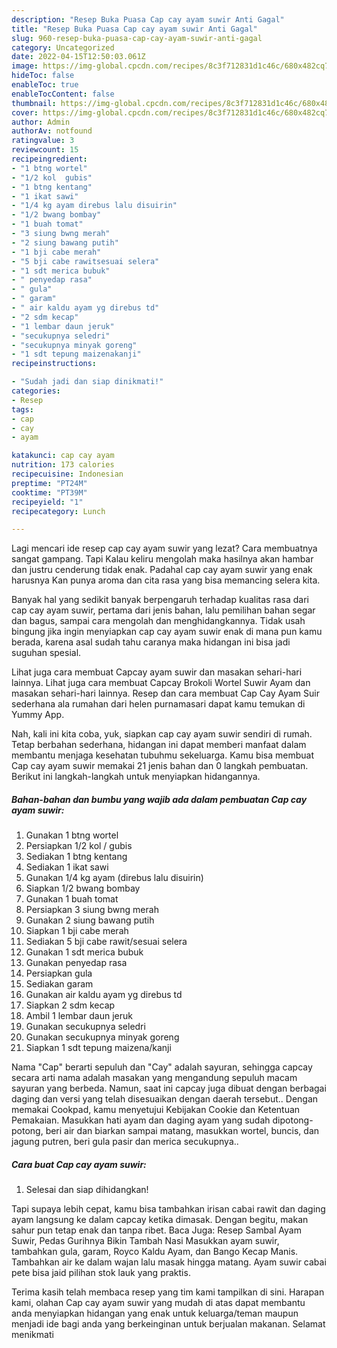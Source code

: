 ```yaml
---
description: "Resep Buka Puasa Cap cay ayam suwir Anti Gagal"
title: "Resep Buka Puasa Cap cay ayam suwir Anti Gagal"
slug: 960-resep-buka-puasa-cap-cay-ayam-suwir-anti-gagal
category: Uncategorized
date: 2022-04-15T12:50:03.061Z
image: https://img-global.cpcdn.com/recipes/8c3f712831d1c46c/680x482cq70/cap-cay-ayam-suwir-foto-resep-utama.jpg
hideToc: false
enableToc: true
enableTocContent: false
thumbnail: https://img-global.cpcdn.com/recipes/8c3f712831d1c46c/680x482cq70/cap-cay-ayam-suwir-foto-resep-utama.jpg
cover: https://img-global.cpcdn.com/recipes/8c3f712831d1c46c/680x482cq70/cap-cay-ayam-suwir-foto-resep-utama.jpg
author: Admin
authorAv: notfound
ratingvalue: 3
reviewcount: 15
recipeingredient:
- "1 btng wortel"
- "1/2 kol  gubis"
- "1 btng kentang"
- "1 ikat sawi"
- "1/4 kg ayam direbus lalu disuirin"
- "1/2 bwang bombay"
- "1 buah tomat"
- "3 siung bwng merah"
- "2 siung bawang putih"
- "1 bji cabe merah"
- "5 bji cabe rawitsesuai selera"
- "1 sdt merica bubuk"
- " penyedap rasa"
- " gula"
- " garam"
- " air kaldu ayam yg direbus td"
- "2 sdm kecap"
- "1 lembar daun jeruk"
- "secukupnya seledri"
- "secukupnya minyak goreng"
- "1 sdt tepung maizenakanji"
recipeinstructions:

- "Sudah jadi dan siap dinikmati!"
categories:
- Resep
tags:
- cap
- cay
- ayam

katakunci: cap cay ayam 
nutrition: 173 calories
recipecuisine: Indonesian
preptime: "PT24M"
cooktime: "PT39M"
recipeyield: "1"
recipecategory: Lunch

---
```



Lagi mencari ide resep cap cay ayam suwir yang lezat? Cara membuatnya sangat gampang. Tapi Kalau keliru mengolah maka hasilnya akan hambar dan justru cenderung tidak enak. Padahal cap cay ayam suwir yang enak harusnya Kan punya aroma dan cita rasa yang bisa memancing selera kita.


Banyak hal yang sedikit banyak berpengaruh terhadap kualitas rasa dari cap cay ayam suwir, pertama dari jenis bahan, lalu pemilihan bahan segar dan bagus, sampai cara mengolah dan menghidangkannya. Tidak usah bingung jika ingin menyiapkan cap cay ayam suwir enak di mana pun kamu berada, karena asal sudah tahu caranya maka hidangan ini bisa jadi suguhan spesial.

Lihat juga cara membuat Capcay ayam suwir dan masakan sehari-hari lainnya. Lihat juga cara membuat Capcay Brokoli Wortel Suwir Ayam dan masakan sehari-hari lainnya. Resep dan cara membuat Cap Cay Ayam Suir sederhana ala rumahan dari helen purnamasari dapat kamu temukan di Yummy App.


Nah, kali ini kita coba, yuk, siapkan cap cay ayam suwir sendiri di rumah. Tetap berbahan sederhana, hidangan ini dapat memberi manfaat dalam membantu menjaga kesehatan tubuhmu sekeluarga. Kamu bisa membuat Cap cay ayam suwir memakai 21 jenis bahan dan 0 langkah pembuatan. Berikut ini langkah-langkah untuk menyiapkan hidangannya.

<!--inarticleads1-->

##### Bahan-bahan dan bumbu yang wajib ada dalam pembuatan Cap cay ayam suwir:

1. Gunakan 1 btng wortel
1. Persiapkan 1/2 kol / gubis
1. Sediakan 1 btng kentang
1. Sediakan 1 ikat sawi
1. Gunakan 1/4 kg ayam (direbus lalu disuirin)
1. Siapkan 1/2 bwang bombay
1. Gunakan 1 buah tomat
1. Persiapkan 3 siung bwng merah
1. Gunakan 2 siung bawang putih
1. Siapkan 1 bji cabe merah
1. Sediakan 5 bji cabe rawit/sesuai selera
1. Gunakan 1 sdt merica bubuk
1. Gunakan  penyedap rasa
1. Persiapkan  gula
1. Sediakan  garam
1. Gunakan  air kaldu ayam yg direbus td
1. Siapkan 2 sdm kecap
1. Ambil 1 lembar daun jeruk
1. Gunakan secukupnya seledri
1. Gunakan secukupnya minyak goreng
1. Siapkan 1 sdt tepung maizena/kanji


Nama &#34;Cap&#34; berarti sepuluh dan &#34;Cay&#34; adalah sayuran, sehingga capcay secara arti nama adalah masakan yang mengandung sepuluh macam sayuran yang berbeda. Namun, saat ini capcay juga dibuat dengan berbagai daging dan versi yang telah disesuaikan dengan daerah tersebut.. Dengan memakai Cookpad, kamu menyetujui Kebijakan Cookie dan Ketentuan Pemakaian. Masukkan hati ayam dan daging ayam yang sudah dipotong-potong, beri air dan biarkan sampai matang, masukkan wortel, buncis, dan jagung putren, beri gula pasir dan merica secukupnya.. 

<!--inarticleads2-->

##### Cara buat Cap cay ayam suwir:


1. Selesai dan siap dihidangkan!

Tapi supaya lebih cepat, kamu bisa tambahkan irisan cabai rawit dan daging ayam langsung ke dalam capcay ketika dimasak. Dengan begitu, makan sahur pun tetap enak dan tanpa ribet. Baca Juga: Resep Sambal Ayam Suwir, Pedas Gurihnya Bikin Tambah Nasi Masukkan ayam suwir, tambahkan gula, garam, Royco Kaldu Ayam, dan Bango Kecap Manis. Tambahkan air ke dalam wajan lalu masak hingga matang. Ayam suwir cabai pete bisa jaid pilihan stok lauk yang praktis. 

Terima kasih telah membaca resep yang tim kami tampilkan di sini. Harapan kami, olahan Cap cay ayam suwir yang mudah di atas dapat membantu anda menyiapkan hidangan yang enak untuk keluarga/teman maupun menjadi ide bagi anda yang berkeinginan untuk berjualan makanan. Selamat menikmati
